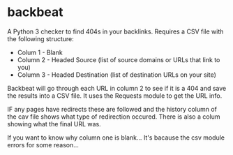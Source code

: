 # backbeat

A Python 3 checker to find 404s in your backlinks. Requires a CSV file with the following structure:

+ Colum 1 - Blank
+ Column 2 - Headed Source (list of source domains or URLs that link to you)
+ Column 3 - Headed Destination (list of destination URLs on your site)

Backbeat will go through each URL in column 2 to see if it is a 404 and save the results into a CSV file. It uses the Requests module to get the URL info.

IF any pages have redirects these are followed and the history column of the cav file shows what type of redirection occured. There is also a colum showing what the final URL was.

If you want to know why column one is blank… It's bacause the csv module errors for some reason…
